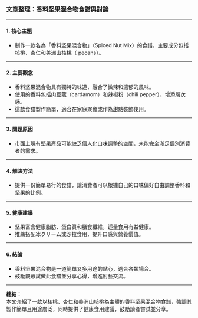 ### 文章整理：香料堅果混合物食譜與討論

---

#### 1. 核心主題  
- 制作一款名為「香料坚果混合物」（Spiced Nut Mix）的食譜，主要成分包括核桃、杏仁和美洲山核桃（ pecans）。  

---

#### 2. 主要觀念  
- 香料坚果混合物具有獨特的味道，融合了微辣和濃郁的風味。  
- 使用的香料包括肉豆蔻（cardamom）和辣椒粉（chili pepper），增添層次感。  
- 這款食譜製作簡單，適合在家庭聚會或作為甜點裝飾使用。  

---

#### 3. 問題原因  
- 市面上現有堅果產品可能缺乏個人化口味調整的空間，未能完全滿足個別消費者的需求。  

---

#### 4. 解決方法  
- 提供一份簡單易行的食譜，讓消費者可以根據自己的口味偏好自由調整香料和坚果的比例。  

---

#### 5. 健康建議  
- 坚果富含健康脂肪、蛋白質和膳食纖維，适量食用有益健康。  
- 推薦搭配冰クリーム或沙拉食用，提升口感與營養價值。  

---

#### 6. 結論  
- 香料坚果混合物是一道簡單又多用途的點心，適合各類場合。  
- 鼓勵觀眾試做此食譜並分享心得，增進廚藝交流。  

--- 

**總結：**  
本文介紹了一款以核桃、杏仁和美洲山核桃為主體的香料坚果混合物食譜，強調其製作簡單且用途廣泛，同時提供了健康食用建議，鼓勵讀者嘗試並分享。